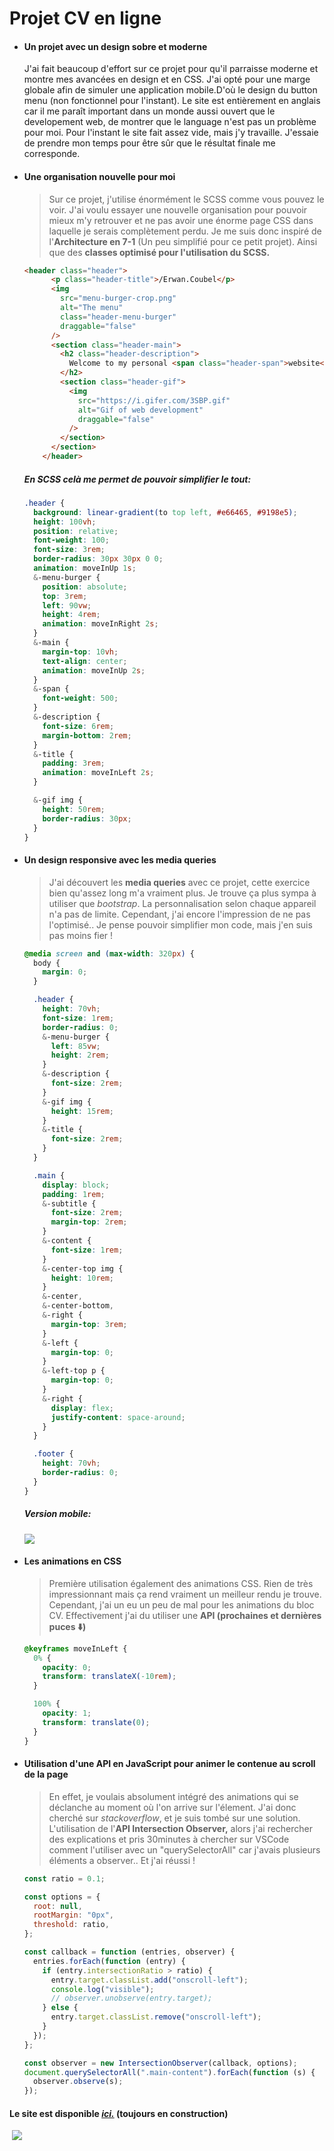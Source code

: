 # Projet CV en ligne

- #### Un projet avec un **design sobre** et **moderne**

  

  J'ai fait beaucoup d'effort sur ce projet pour qu'il parraisse moderne et montre mes avancées en design et en CSS.  J'ai opté pour une marge globale afin de simuler une application mobile.D'où le design du button menu (non fonctionnel pour l'instant). Le site est entièrement en anglais car il me paraît important dans un monde aussi ouvert que le developement web, de montrer que le language n'est pas un problème pour moi. Pour l'instant le site fait assez vide, mais j'y travaille. J'essaie de prendre mon temps pour être sûr que le résultat finale me corresponde.

  

- #### Une **organisation** nouvelle pour moi

  > Sur ce projet, j'utilise énormément le SCSS comme vous pouvez le voir. J'ai voulu essayer une nouvelle organisation pour pouvoir mieux m'y retrouver et ne pas avoir une énorme page CSS dans laquelle je serais complètement perdu. Je me suis donc inspiré de l'**Architecture en 7-1** (Un peu simplifié pour ce petit projet). Ainsi que des **classes optimisé pour l'utilisation du SCSS.**  

  ```html
  <header class="header">
        <p class="header-title">/Erwan.Coubel</p>
        <img
          src="menu-burger-crop.png"
          alt="The menu"
          class="header-menu-burger"
          draggable="false"
        />
        <section class="header-main">
          <h2 class="header-description">
            Welcome to my personal <span class="header-span">website</span>
          </h2>
          <section class="header-gif">
            <img
              src="https://i.gifer.com/3SBP.gif"
              alt="Gif of web development"
              draggable="false"
            />
          </section>
        </section>
      </header>
  ```

  ##### En SCSS celà me permet de pouvoir **simplifier** le tout: 

  ```scss
  .header {
    background: linear-gradient(to top left, #e66465, #9198e5);
    height: 100vh;
    position: relative;
    font-weight: 100;
    font-size: 3rem;
    border-radius: 30px 30px 0 0;
    animation: moveInUp 1s;
    &-menu-burger {
      position: absolute;
      top: 3rem;
      left: 90vw;
      height: 4rem;
      animation: moveInRight 2s;
    }
    &-main {
      margin-top: 10vh;
      text-align: center;
      animation: moveInUp 2s;
    }
    &-span {
      font-weight: 500;
    }
    &-description {
      font-size: 6rem;
      margin-bottom: 2rem;
    }
    &-title {
      padding: 3rem;
      animation: moveInLeft 2s;
    }
  
    &-gif img {
      height: 50rem;
      border-radius: 30px;
    }
  }
  ```

  

- #### Un design **responsive** avec les media queries

  > J'ai découvert les **media queries** avec ce projet, cette exercice bien qu'assez long m'a vraiment plus. Je trouve ça plus sympa à utiliser que *bootstrap*. La personnalisation selon chaque appareil n'a pas de limite. Cependant, j'ai encore l'impression de ne pas l'optimisé.. Je pense pouvoir simplifier mon code, mais j'en suis pas moins fier !

  ```scss
  @media screen and (max-width: 320px) {
    body {
      margin: 0;
    }
  
    .header {
      height: 70vh;
      font-size: 1rem;
      border-radius: 0;
      &-menu-burger {
        left: 85vw;
        height: 2rem;
      }
      &-description {
        font-size: 2rem;
      }
      &-gif img {
        height: 15rem;
      }
      &-title {
        font-size: 2rem;
      }
    }
  
    .main {
      display: block;
      padding: 1rem;
      &-subtitle {
        font-size: 2rem;
        margin-top: 2rem;
      }
      &-content {
        font-size: 1rem;
      }
      &-center-top img {
        height: 10rem;
      }
      &-center,
      &-center-bottom,
      &-right {
        margin-top: 3rem;
      }
      &-left {
        margin-top: 0;
      }
      &-left-top p {
        margin-top: 0;
      }
      &-right {
        display: flex;
        justify-content: space-around;
      }
    }
  
    .footer {
      height: 70vh;
      border-radius: 0;
    }
  }
  ```
  
  ##### Version mobile:
  
  ![](https://imagizer.imageshack.com/img924/8640/dovknM.jpg)
  

- #### Les **animations** en CSS

  > Première utilisation également des animations CSS. Rien de très impressionnant mais ça rend vraiment un meilleur rendu je trouve. Cependant, j'ai un eu un peu de mal pour les animations du bloc CV. Effectivement j'ai du utiliser une **API (prochaines et dernières puces ⬇️)**

  ```css
  @keyframes moveInLeft {
    0% {
      opacity: 0;
      transform: translateX(-10rem);
    }
  
    100% {
      opacity: 1;
      transform: translate(0);
    }
  }
  ```

- #### Utilisation d'une **API en JavaScript** pour animer le contenue au scroll de la page

  > En effet, je voulais absolument intégré des animations qui se déclanche au moment où l'on arrive sur l'élement. J'ai donc cherché sur *stackoverflow*, et je suis tombé sur une solution. L'utilisation de l'**API Intersection Observer,** alors j'ai rechercher des explications et pris 30minutes à chercher sur VSCode comment l'utiliser avec un "querySelectorAll" car j'avais plusieurs éléments a observer.. Et j'ai réussi !

  ```javascript
  const ratio = 0.1;
  
  const options = {
    root: null,
    rootMargin: "0px",
    threshold: ratio,
  };
  
  const callback = function (entries, observer) {
    entries.forEach(function (entry) {
      if (entry.intersectionRatio > ratio) {
        entry.target.classList.add("onscroll-left");
        console.log("visible");
        // observer.unobserve(entry.target);
      } else {
        entry.target.classList.remove("onscroll-left");
      }
    });
  };
  
  const observer = new IntersectionObserver(callback, options);
  document.querySelectorAll(".main-content").forEach(function (s) {
    observer.observe(s);
  });
  
  ```



#### 		Le site est disponible ***[ici.](http://erwancoubel.tech/)*** (toujours en construction)

​		![](https://imagizer.imageshack.com/img923/6939/NwmteC.png)

